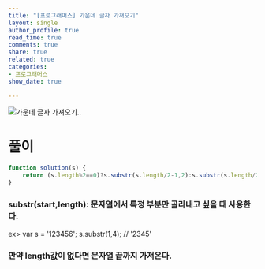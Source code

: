 ```yaml
---
title: "[프로그래머스] 가운데 글자 가져오기"
layout: single
author_profile: true
read_time: true
comments: true
share: true
related: true
categories:
- 프로그래머스
show_date: true

---
```


<!-- ![가운데 글자 가져오기]({{ site.url }}{{ site.baseurl }}./assets/images/post/programmers/getMid.png){: .align-center .open-new} -->
![가운데 글자 가져오기..](http://haeunsong.github.io/assets/images/post/programmers/getMid.png)


# 풀이
```js
function solution(s) {
    return (s.length%2==0)?s.substr(s.length/2-1,2):s.substr(s.length/2,1)
}
```
### substr(start,length): 문자열에서 특정 부분만 골라내고 싶을 때 사용한다.
ex> 
var s = '123456';
s.substr(1,4); // '2345'
### 만약 length값이 없다면 문자열 끝까지 가져온다.
